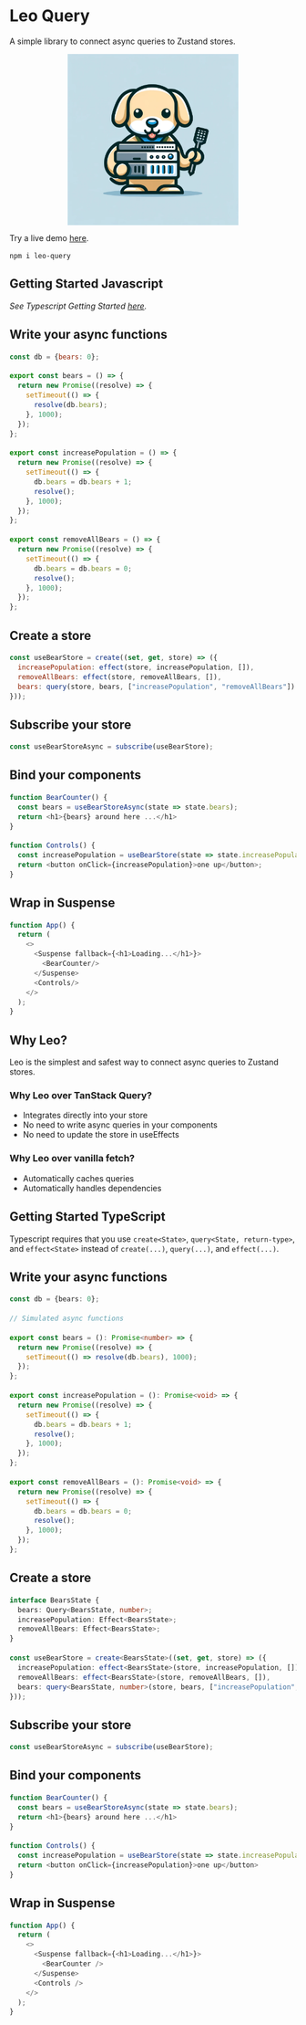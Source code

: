# Leo Query
A simple library to connect async queries to Zustand stores.

<div style="display:flex; justify-content: center">
  <img src="./assets/leo.png" height="300">
</div>

Try a live demo [here](https://codesandbox.io/s/leo-1zv3v?file=/src/App.tsx).

```
npm i leo-query
```

## Getting Started Javascript
_See Typescript Getting Started [here](#getting-started-typescript)._

## Write your async functions

```javascript
const db = {bears: 0};

export const bears = () => {
  return new Promise((resolve) => {
    setTimeout(() => {
      resolve(db.bears);
    }, 1000);
  });
};

export const increasePopulation = () => {
  return new Promise((resolve) => {
    setTimeout(() => {
      db.bears = db.bears + 1;
      resolve();
    }, 1000);
  });
};

export const removeAllBears = () => {
  return new Promise((resolve) => {
    setTimeout(() => {
      db.bears = db.bears = 0;
      resolve();
    }, 1000);
  });
};
```

## Create a store
```javascript jsx
const useBearStore = create((set, get, store) => ({
  increasePopulation: effect(store, increasePopulation, []),
  removeAllBears: effect(store, removeAllBears, []),
  bears: query(store, bears, ["increasePopulation", "removeAllBears"])
}));
```

## Subscribe your store
```javascript jsx
const useBearStoreAsync = subscribe(useBearStore);
```

## Bind your components
```javascript jsx
function BearCounter() {
  const bears = useBearStoreAsync(state => state.bears);
  return <h1>{bears} around here ...</h1>
}

function Controls() {
  const increasePopulation = useBearStore(state => state.increasePopulation.trigger)
  return <button onClick={increasePopulation}>one up</button>;
}
```

## Wrap in Suspense
```javascript jsx
function App() {
  return (
    <>
      <Suspense fallback={<h1>Loading...</h1>}>
        <BearCounter/>
      </Suspense>
      <Controls/>
    </>
  );
}
```

## Why Leo?

Leo is the simplest and safest way to connect async queries to Zustand stores.

### Why Leo over TanStack Query?

- Integrates directly into your store
- No need to write async queries in your components
- No need to update the store in useEffects

### Why Leo over vanilla fetch?

- Automatically caches queries
- Automatically handles dependencies

## Getting Started TypeScript

Typescript requires that you use `create<State>`, `query<State, return-type>`, and `effect<State>` instead of `create(...)`, `query(...)`, and `effect(...)`.

## Write your async functions
```typescript
const db = {bears: 0};

// Simulated async functions

export const bears = (): Promise<number> => {
  return new Promise((resolve) => {
    setTimeout(() => resolve(db.bears), 1000);
  });
};

export const increasePopulation = (): Promise<void> => {
  return new Promise((resolve) => {
    setTimeout(() => {
      db.bears = db.bears + 1;
      resolve();
    }, 1000);
  });
};

export const removeAllBears = (): Promise<void> => {
  return new Promise((resolve) => {
    setTimeout(() => {
      db.bears = db.bears = 0;
      resolve();
    }, 1000);
  });
};
```


## Create a store
```typescript jsx
interface BearsState {
  bears: Query<BearsState, number>;
  increasePopulation: Effect<BearsState>;
  removeAllBears: Effect<BearsState>;
}

const useBearStore = create<BearsState>((set, get, store) => ({
  increasePopulation: effect<BearsState>(store, increasePopulation, []),
  removeAllBears: effect<BearsState>(store, removeAllBears, []),
  bears: query<BearsState, number>(store, bears, ["increasePopulation", "removeAllBears"])
}));
```

## Subscribe your store
```typescript jsx
const useBearStoreAsync = subscribe(useBearStore);
```

## Bind your components
```typescript jsx
function BearCounter() {
  const bears = useBearStoreAsync(state => state.bears);
  return <h1>{bears} around here ...</h1>
}

function Controls() {
  const increasePopulation = useBearStore(state => state.increasePopulation.trigger)
  return <button onClick={increasePopulation}>one up</button>
}
```

## Wrap in Suspense
```typescript jsx
function App() {
  return (
    <>
      <Suspense fallback={<h1>Loading...</h1>}>
        <BearCounter />
      </Suspense>
      <Controls />
    </>
  );
}
```